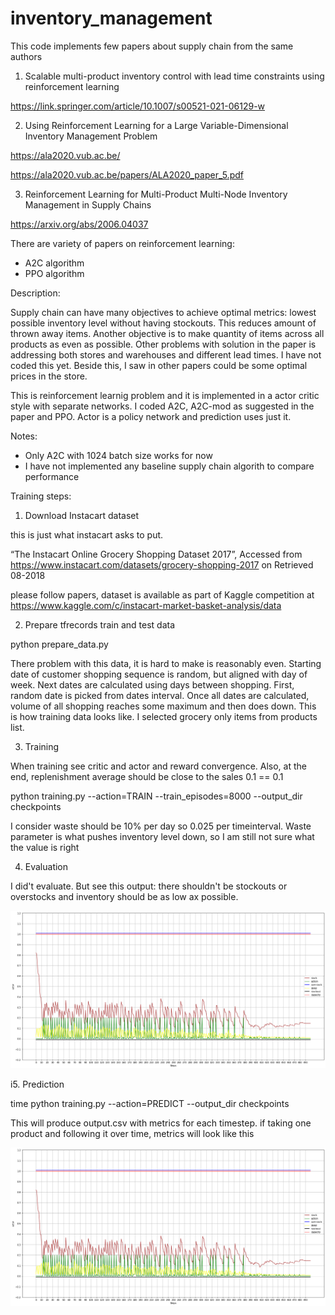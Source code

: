 # inventory_management

This code implements few papers about supply chain from the same authors

1. Scalable multi-product inventory control with lead time constraints using reinforcement learning

https://link.springer.com/article/10.1007/s00521-021-06129-w

2. Using Reinforcement Learning for a Large Variable-Dimensional Inventory Management Problem

https://ala2020.vub.ac.be/

https://ala2020.vub.ac.be/papers/ALA2020_paper_5.pdf

3. Reinforcement Learning for Multi-Product Multi-Node Inventory Management in Supply Chains

https://arxiv.org/abs/2006.04037

There are variety of papers on reinforcement learning:

- A2C algorithm
- PPO algorithm

Description:

Supply chain can have many objectives to achieve optimal metrics: lowest possible inventory level without having stockouts. This reduces amount of thrown away items. Another objective is to make quantity of items across all products as even as possible. Other problems with solution in the paper is addressing both stores and warehouses and different lead times. I have not coded this yet. Beside this, I saw in other papers could be some optimal prices in the store.   

This is reinforcement learnig problem and it is implemented in a actor critic style with separate networks. I coded A2C, A2C-mod as suggested in the paper and PPO. Actor is a policy network and prediction uses just it.

Notes:

- Only A2C with 1024 batch size works for now
- I have not implemented any baseline supply chain algorith to compare performance

Training steps:

1. Download Instacart dataset

this is just what instacart asks to put. 

“The Instacart Online Grocery Shopping Dataset 2017”, Accessed from https://www.instacart.com/datasets/grocery-shopping-2017 on Retrieved 08-2018

please follow papers, dataset is available as part of Kaggle competition at https://www.kaggle.com/c/instacart-market-basket-analysis/data

2. Prepare tfrecords train and test data

python prepare_data.py

There problem with this data, it is hard to make is reasonably even. Starting date of customer shopping sequence is random, but aligned with day of week. Next dates are calculated using days between shopping. First, random date is picked from dates interval. Once all dates are calculated, volume of all shopping reaches some maximum and then does down. This is how training data looks like. I selected grocery only items from products list. 

3. Training

When training see critic and actor and reward convergence. Also, at the end, replenishment average should be close to the sales 0.1 == 0.1

python training.py --action=TRAIN --train_episodes=8000 --output_dir checkpoints

I consider waste should be 10% per day so 0.025 per timeinterval. Waste parameter is what pushes inventory level down, so I am still not sure what the value is right 

4. Evaluation

I did't evaluate. But see this output: there shouldn't be stockouts or overstocks and inventory should be as low ax possible.

![output sample](samples/curves/data_prep_cell_12_output_0.png "Sample inventory and replenishment dynamics")

i5. Prediction

time python training.py --action=PREDICT --output_dir checkpoints

This will produce output.csv with metrics for each timestep. if taking one product and following it over time, metrics will look like this

![output sample](samples/curves/data_prep_cell_12_output_0.png "Sample inventory and replenishment dynamics")
